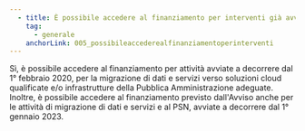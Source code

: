 ```yaml
---
  - title: È possibile accedere al finanziamento per interventi già avviati in data antecedente alla pubblicazione dell'Avviso?
    tag:
      - generale
    anchorLink: 005_possibileaccederealfinanziamentoperinterventi
---
```


Sì, è possibile accedere al finanziamento per attività avviate a decorrere dal 1° febbraio 2020, per la migrazione di dati e servizi verso soluzioni cloud qualificate e/o infrastrutture della Pubblica Amministrazione adeguate. Inoltre, è possibile accedere al finanziamento previsto dall'Avviso anche per le attività di migrazione di dati e servizi e al PSN, avviate a decorrere dal 1° gennaio 2023.
